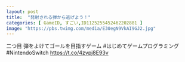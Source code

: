 ```yaml
---
layout: post
title:  "発射される弾から逃げよう！"
categories: [ GameID, すごい,ID1125255452462202881 ]
image: "https://pbs.twimg.com/media/E30egN9VkAI9GJ2.jpg"
---
```

二つ目
弾をよけてゴールを目指すゲーム #はじめてゲームプログラミング #NintendoSwitch https://t.co/4zvpj8E93v
